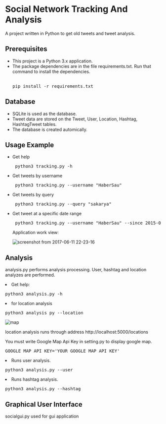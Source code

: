 # Social Network Tracking And Analysis

A project written in Python to get old tweets and tweet analysis.

## Prerequisites
  <ul>
  <li>This project is a Python 3.x application.</li>
  
  <li>The package dependencies are in the file requirements.txt. Run that command to install the dependencies.</li>
    <br>

  <pre>pip install -r requirements.txt</pre>
  
</ul>

## Database

<ul>
  <li>SQLite is used as the database.</li>

  <li>Tweet data are stored on the Tweet, User, Location, Hashtag, HashtagTweet tables.</li>

  <li>The database is created automically.</li>
</ul>

## Usage Example

<ul>
  
<li>Get help</li>

<pre> python3 tracking.py -h </pre>

<li>Get tweets by username </li>

<pre> python3 tracking.py --username "HaberSau" </pre>


<li>Get tweets by query</li>


<pre> python3 tracking.py --query "sakarya" </pre>


<li>Get tweet at a specific date range</li>


<pre> python3 tracking.py --username "HaberSau" --since 2015-09-10 --until 2015-09-12 --maxtweets 10 </pre>

Application work view:

![screenshot from 2017-06-11 22-23-16](https://user-images.githubusercontent.com/17202632/27014790-793342d0-4f08-11e7-951e-5bc374504a48.png)
</ul>

## Analysis

 analysis.py performs analysis processing. User, hashtag and location analyzes are performed.

<li>Get help:</li>
<pre>python3 analysis.py -h</pre> 

<li>for location analysis </li>
<pre>python3 analysis py --location</pre>

![map](https://user-images.githubusercontent.com/17202632/41524483-5baf98be-72e6-11e8-9130-c6db7380ae5d.png)

location analysis runs through address http://localhost:5000/locations

You must write Google Map Api Key in setting.py to display google map.

<pre>GOOGLE_MAP_API_KEY='YOUR_GOOGLE_MAP_API_KEY'</pre>

<li>Runs user analysis.</li>
<pre>python3 analysis.py --user</pre> 
<li>Runs hashtag analysis.</li>
<pre>python3 analysis.py --hashtag</pre> 

## Graphical User Interface

 socialgui.py used for gui application
